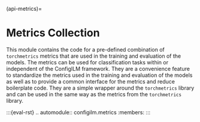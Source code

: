 (api-metrics)=
# Metrics Collection
This module contains the code for a pre-defined combination of `torchmetrics` metrics that are used in the training and 
evaluation of the models. The metrics can be used for classification tasks within or independent of the ConfigILM
framework. They are a convenience feature to standardize the metrics used in the training and evaluation of the models
as well as to provide a common interface for the metrics and reduce boilerplate code. They are a simple wrapper around
the `torchmetrics` library and can be used in the same way as the metrics from the `torchmetrics` library.

:::{eval-rst}
.. automodule:: configilm.metrics
    :members:
:::
